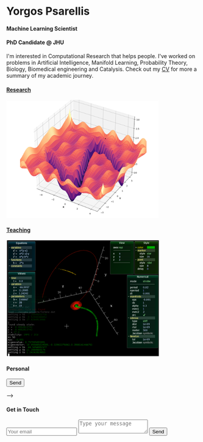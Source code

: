 # Yorgos Psarellis
#### Machine Learning Scientist
#### PhD Candidate @ JHU

I'm interested in Computational Research that helps people. 
I've worked on problems in Artificial Intelligence, Manifold Learning, Probability Theory, Biology, Biomedical engineering and Catalysis. Check out my [CV](CV_Psarellis.pdf) for more a summary of my academic journey.

#### [Research](Research.md)

<img src="3d.png" width="400"/>

#### [Teaching](Teaching.md)

<img src="scigma.png" width="400"/>

#### Personal



<!-- modify this form HTML and place wherever you want your form 
<form
  action="https://formspree.io/f/xrgjbvpp"
  method="POST">
  <label>
    Your email:
    <input type="email" name="_replyto">
  </label>
  
  <label>
    Your message:
    <textarea name="message"></textarea>
  </label>
  <!-- your other form fields go here -->
  <button type="submit">Send</button>
</form> -->

<div id="contact">
        <h4>Get in Touch</h4>
        <div id="contact-form">
                <form action="https://formspree.io/f/xrgjbvpp" method="POST">
                <input type="hidden" name="_subject" value="Contact request from personal website" />
                <input type="email" name="_replyto" placeholder="Your email" required>
                <textarea name="message" placeholder="Type your message" required></textarea>
                <button type="submit">Send</button>
            </form>
        </div>
    </div>


<!--```

For more details see [Basic writing and formatting syntax](https://docs.github.com/en/github/writing-on-github/getting-started-with-writing-and-formatting-on-github/basic-writing-and-formatting-syntax).

### Jekyll Themes

Your Pages site will use the layout and styles from the Jekyll theme you have selected in your [repository settings](https://github.com/YorgosPs/ypsarellis/settings/pages). The name of this theme is saved in the Jekyll `_config.yml` configuration file.

### Support or Contact

Having trouble with Pages? Check out our [documentation](https://docs.github.com/categories/github-pages-basics/) or [contact support](https://support.github.com/contact) and we’ll help you sort it out.-->
